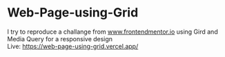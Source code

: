 # Web-Page-using-Grid
I try to reproduce a challange from www.frontendmentor.io using Gird and Media Query for a responsive design  
Live: https://web-page-using-grid.vercel.app/
